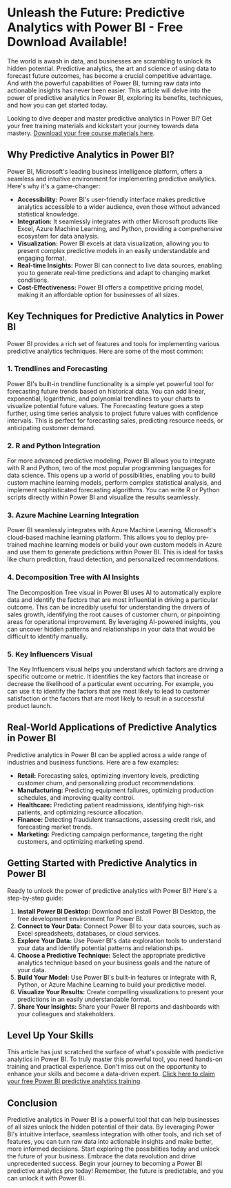 # Unleash the Future: Predictive Analytics with Power BI - Free Download Available!

The world is awash in data, and businesses are scrambling to unlock its hidden potential. Predictive analytics, the art and science of using data to forecast future outcomes, has become a crucial competitive advantage. And with the powerful capabilities of Power BI, turning raw data into actionable insights has never been easier. This article will delve into the power of predictive analytics in Power BI, exploring its benefits, techniques, and how you can get started today.

Looking to dive deeper and master predictive analytics in Power BI? Get your free training materials and kickstart your journey towards data mastery. [Download your free course materials here](https://udemywork.com/predictive-analytics-power-bi).

## Why Predictive Analytics in Power BI?

Power BI, Microsoft's leading business intelligence platform, offers a seamless and intuitive environment for implementing predictive analytics. Here's why it's a game-changer:

*   **Accessibility:** Power BI's user-friendly interface makes predictive analytics accessible to a wider audience, even those without advanced statistical knowledge.
*   **Integration:** It seamlessly integrates with other Microsoft products like Excel, Azure Machine Learning, and Python, providing a comprehensive ecosystem for data analysis.
*   **Visualization:** Power BI excels at data visualization, allowing you to present complex predictive models in an easily understandable and engaging format.
*   **Real-time Insights:** Power BI can connect to live data sources, enabling you to generate real-time predictions and adapt to changing market conditions.
*   **Cost-Effectiveness:** Power BI offers a competitive pricing model, making it an affordable option for businesses of all sizes.

## Key Techniques for Predictive Analytics in Power BI

Power BI provides a rich set of features and tools for implementing various predictive analytics techniques. Here are some of the most common:

### 1. Trendlines and Forecasting

Power BI's built-in trendline functionality is a simple yet powerful tool for forecasting future trends based on historical data. You can add linear, exponential, logarithmic, and polynomial trendlines to your charts to visualize potential future values.  The Forecasting feature goes a step further, using time series analysis to project future values with confidence intervals. This is perfect for forecasting sales, predicting resource needs, or anticipating customer demand.

### 2. R and Python Integration

For more advanced predictive modeling, Power BI allows you to integrate with R and Python, two of the most popular programming languages for data science.  This opens up a world of possibilities, enabling you to build custom machine learning models, perform complex statistical analysis, and implement sophisticated forecasting algorithms. You can write R or Python scripts directly within Power BI and visualize the results seamlessly.

### 3. Azure Machine Learning Integration

Power BI seamlessly integrates with Azure Machine Learning, Microsoft's cloud-based machine learning platform. This allows you to deploy pre-trained machine learning models or build your own custom models in Azure and use them to generate predictions within Power BI. This is ideal for tasks like churn prediction, fraud detection, and personalized recommendations.

### 4. Decomposition Tree with AI Insights

The Decomposition Tree visual in Power BI uses AI to automatically explore data and identify the factors that are most influential in driving a particular outcome. This can be incredibly useful for understanding the drivers of sales growth, identifying the root causes of customer churn, or pinpointing areas for operational improvement.  By leveraging AI-powered insights, you can uncover hidden patterns and relationships in your data that would be difficult to identify manually.

### 5. Key Influencers Visual

The Key Influencers visual helps you understand which factors are driving a specific outcome or metric. It identifies the key factors that increase or decrease the likelihood of a particular event occurring.  For example, you can use it to identify the factors that are most likely to lead to customer satisfaction or the factors that are most likely to result in a successful product launch.

## Real-World Applications of Predictive Analytics in Power BI

Predictive analytics in Power BI can be applied across a wide range of industries and business functions. Here are a few examples:

*   **Retail:** Forecasting sales, optimizing inventory levels, predicting customer churn, and personalizing product recommendations.
*   **Manufacturing:** Predicting equipment failures, optimizing production schedules, and improving quality control.
*   **Healthcare:** Predicting patient readmissions, identifying high-risk patients, and optimizing resource allocation.
*   **Finance:** Detecting fraudulent transactions, assessing credit risk, and forecasting market trends.
*   **Marketing:** Predicting campaign performance, targeting the right customers, and optimizing marketing spend.

## Getting Started with Predictive Analytics in Power BI

Ready to unlock the power of predictive analytics with Power BI? Here's a step-by-step guide:

1.  **Install Power BI Desktop:** Download and install Power BI Desktop, the free development environment for Power BI.
2.  **Connect to Your Data:** Connect Power BI to your data sources, such as Excel spreadsheets, databases, or cloud services.
3.  **Explore Your Data:** Use Power BI's data exploration tools to understand your data and identify potential patterns and relationships.
4.  **Choose a Predictive Technique:** Select the appropriate predictive analytics technique based on your business goals and the nature of your data.
5.  **Build Your Model:** Use Power BI's built-in features or integrate with R, Python, or Azure Machine Learning to build your predictive model.
6.  **Visualize Your Results:** Create compelling visualizations to present your predictions in an easily understandable format.
7.  **Share Your Insights:** Share your Power BI reports and dashboards with your colleagues and stakeholders.

## Level Up Your Skills

This article has just scratched the surface of what's possible with predictive analytics in Power BI. To truly master this powerful tool, you need hands-on training and practical experience. Don't miss out on the opportunity to enhance your skills and become a data-driven expert. [Click here to claim your free Power BI predictive analytics training](https://udemywork.com/predictive-analytics-power-bi).

## Conclusion

Predictive analytics in Power BI is a powerful tool that can help businesses of all sizes unlock the hidden potential of their data. By leveraging Power BI's intuitive interface, seamless integration with other tools, and rich set of features, you can turn raw data into actionable insights and make better, more informed decisions.  Start exploring the possibilities today and unlock the future of your business. Embrace the data revolution and drive unprecedented success. Begin your journey to becoming a Power BI predictive analytics pro today! Remember, the future is predictable, and you can unlock it with Power BI.
